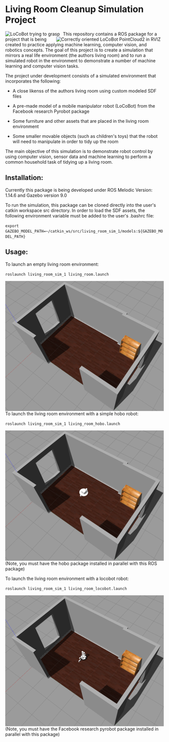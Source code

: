 # Living Room Cleanup Simulation Project 

<img src="robot_grasp.gif"
     alt="LoCoBot trying to grasp"
     style="float: left; margin-right: 10px;" /> 
<img src="robot_pointcloud.gif"
     alt="Correctly oriented LoCoBot PointCloud2 in RVIZ"
     style="float: right; margin-right: 10px;" /> 
      

This repository contains a ROS package for a project that is being created to practice applying machine learning, computer vision, and robotics concepts. The goal of this project is to create a simulation that mirrors a real life environment (the authors living room) and to run a simulated robot in the environment to demonstrate a number of machine learning and computer vision tasks. 

The project under development consists of a simulated environment that incorporates the following: 

* A close likenss of the authors living room using custom modeled SDF files

* A pre-made model of a mobile manipulator robot (LoCoBot) from the Facebook research Pyrobot package  

* Some furniture and other assets that are placed in the living room environment 

* Some smaller movable objects (such as children's toys) that the robot will need to manipulate in order to tidy up the room 

The main objective of this simulation is to demonstrate robot control by using computer vision, sensor data and machine learning to perform a common household task of tidying up a living room.      
 

## Installation: 

 

Currently this package is being developed under ROS Melodic Version: 1.14.6 and Gazebo version 9.0 

 

To run the simulation, this package can be cloned directly into the user's catkin workspace src directory. In order to load the SDF assets, the following environment variable must be added to the user's .bashrc file: 

 

`export GAZEBO_MODEL_PATH=~/catkin_ws/src/living_room_sim_1/models:${GAZEBO_MODEL_PATH}` 

 

## Usage: 

To launch an empty living room environment:

`roslaunch living_room_sim_1 living_room.launch`               

<img src="Empty_Living_Room.png"
     alt="Empty living room"
     style="float: left; margin-right: 10px;" />

To launch the living room environment with a simple hobo robot:

`roslaunch living_room_sim_1 living_room_hobo.launch`

<img src="Living_Room_With_HOBO_Bot.png"
     alt="living room with HOBO bot"
     style="float: left; margin-right: 10px;" />

(Note, you must have the hobo package installed in parallel with this ROS package)

To launch the living room environment with a locobot robot:

`roslaunch living_room_sim_1 living_room_locobot.launch`

<img src="Living_Room_With_LOCOBOT.png"
     alt="living room with locobot"
     style="float: left; margin-right: 10px;" />

(Note, you must have the Facebook research pyrobot package installed in parallel with this package)
